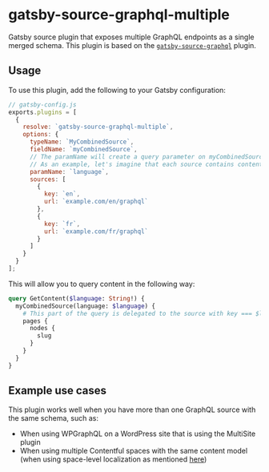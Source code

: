 # gatsby-source-graphql-multiple

Gatsby source plugin that exposes multiple GraphQL endpoints as a single merged schema. This plugin is based on the [`gatsby-source-graphql`](https://github.com/sanderploegsma/gatsby/tree/master/packages/gatsby-source-graphql) plugin.

## Usage

To use this plugin, add the following to your Gatsby configuration:

```javascript
// gatsby-config.js
exports.plugins = [
  {
    resolve: `gatsby-source-graphql-multiple`,
    options: {
      typeName: `MyCombinedSource`,
      fieldName: `myCombinedSource`,
      // The paramName will create a query parameter on myCombinedSource that determines which source to use
      // As an example, let's imagine that each source contains content in a specific language
      paramName: `language`,
      sources: [
        {
          key: `en`,
          url: `example.com/en/graphql`
        },
        {
          key: `fr`,
          url: `example.com/fr/graphql`
        }
      ]
    }
  }
];
```

This will allow you to query content in the following way:

```graphql
query GetContent($language: String!) {
  myCombinedSource(language: $language) {
    # This part of the query is delegated to the source with key === $language
    pages {
      nodes {
        slug
      }
    }
  }
}
```

## Example use cases

This plugin works well when you have more than one GraphQL source with the same schema, such as:

- When using WPGraphQL on a WordPress site that is using the MultiSite plugin
- When using multiple Contentful spaces with the same content model (when using space-level localization as mentioned [here](https://www.contentful.com/developers/docs/concepts/locales/))
